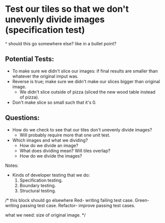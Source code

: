 
# Test our tiles so that we don't unevenly divide images (specification test)
^ should this go somewhere else? like in a bullet point?

## Potential Tests:
* To make sure we didn't slice our images: if final results are smaller than whatever the original imput was.
* Reverse is true; make sure we didn't make our slices bigger than original image.
    * We didn't slice outside of pizza (sliced the new wood table instead of pizza).
* Don't make slice so small such that it's 0.

## Questions:
* How do we check to see that our tiles don't unevenly divide images?
    * Will probably require more that one unit test.
* Which images and what we dividing?
    * How do we divide an image?
    * What does dividing mean? Will tiles overlap?
    * How do we divide the images? 

Notes:
* Kinds of developer testing that we do:
    1. Specification testing.
    2. Boundary testing.
    3. Structural testing.


/*      this block should go elsewhere
Red- writing failing test case.
Green- writing passing test case.
Refactor- improve passing test cases.

what we need: size of original image.
*/


